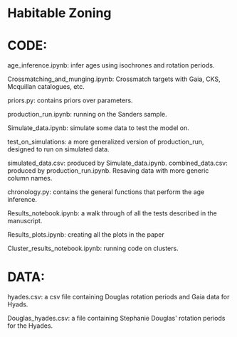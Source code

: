 Habitable Zoning
===============

CODE:
====

age_inference.ipynb: infer ages using isochrones and rotation periods.

Crossmatching_and_munging.ipynb: Crossmatch targets with Gaia, CKS, Mcquillan
catalogues, etc.

priors.py: contains priors over parameters.

production_run.ipynb: running on the Sanders sample.

Simulate_data.ipynb: simulate some data to test the model on.

test_on_simulations: a more generalized version of production_run, designed to
run on simulated data.

simulated_data.csv: produced by Simulate_data.ipynb.
combined_data.csv: produced by production_run.ipynb. Resaving data with more
generic column names.

chronology.py: contains the general functions that perform the age inference.

Results_notebook.ipynb: a walk through of all the tests described in the
manuscript.

Results_plots.ipynb: creating all the plots in the paper

Cluster_results_notebook.ipynb: running code on clusters.


DATA:
=====
hyades.csv: a csv file containing Douglas rotation periods and Gaia data for
Hyads.

Douglas_hyades.csv: a file containing Stephanie Douglas' rotation periods for
the Hyades.
